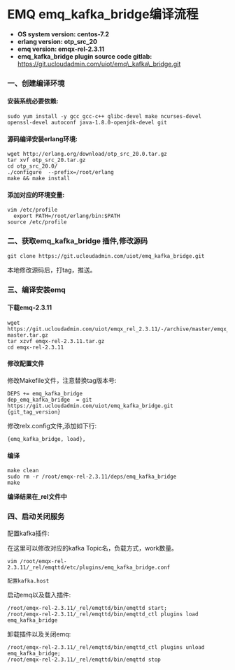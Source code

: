# EMQ emq\_kafka\_bridge编译流程

* **OS system version: centos-7.2**
* **erlang version: otp\_src\_20**
* **emq version: emqx-rel-2.3.11**
* **emq\_kafka\_bridge plugin source code gitlab:** 
https://git.ucloudadmin.com/uiot/emq\_kafka\_bridge.git

### 一、创建编译环境

#### 安装系统必要依赖:
  
    sudo yum install -y gcc gcc-c++ glibc-devel make ncurses-devel openssl-devel autoconf java-1.8.0-openjdk-devel git
  
#### 源码编译安装erlang环境:
  
    wget http://erlang.org/download/otp_src_20.0.tar.gz
    tar xvf otp_src_20.tar.gz
    cd otp_src_20.0/
    ./configure  --prefix=/root/erlang
    make && make install
  
#### 添加对应的环境变量:

    vim /etc/profile
      export PATH=/root/erlang/bin:$PATH 
    source /etc/profile

### 二、获取emq\_kafka\_bridge 插件,修改源码

    git clone https://git.ucloudadmin.com/uiot/emq_kafka_bridge.git

本地修改源码后，打tag，推送。
  
### 三、编译安装emq
  
#### 下载emq-2.3.11

    wget https://git.ucloudadmin.com/uiot/emqx_rel_2.3.11/-/archive/master/emqx_rel_2.3.11-master.tar.gz
    tar xzvf emqx-rel-2.3.11.tar.gz
    cd emqx-rel-2.3.11

#### 修改配置文件
  
修改Makefile文件，注意替换tag版本号:

    DEPS += emq_kafka_bridge
    dep_emq_kafka_bridge  = git https://git.ucloudadmin.com/uiot/emq_kafka_bridge.git {git_tag_version}
  
修改relx.config文件,添加如下行:

    {emq_kafka_bridge, load},

#### 编译

    make clean 
    sudo rm -r /root/emqx-rel-2.3.11/deps/emq_kafka_bridge
    make  
  
**编译结果在\_rel文件中**

### 四、启动关闭服务

配置kafka插件:

在这里可以修改对应的kafka Topic名，负载方式，work数量。

    vim /root/emqx-rel-2.3.11/_rel/emqttd/etc/plugins/emq_kafka_bridge.conf

    配置kafka.host

启动emq以及载入插件:

    /root/emqx-rel-2.3.11/_rel/emqttd/bin/emqttd start;
    /root/emqx-rel-2.3.11/_rel/emqttd/bin/emqttd_ctl plugins load emq_kafka_bridge

卸载插件以及关闭emq:
  
    /root/emqx-rel-2.3.11/_rel/emqttd/bin/emqttd_ctl plugins unload emq_kafka_bridge;
    /root/emqx-rel-2.3.11/_rel/emqttd/bin/emqttd stop

